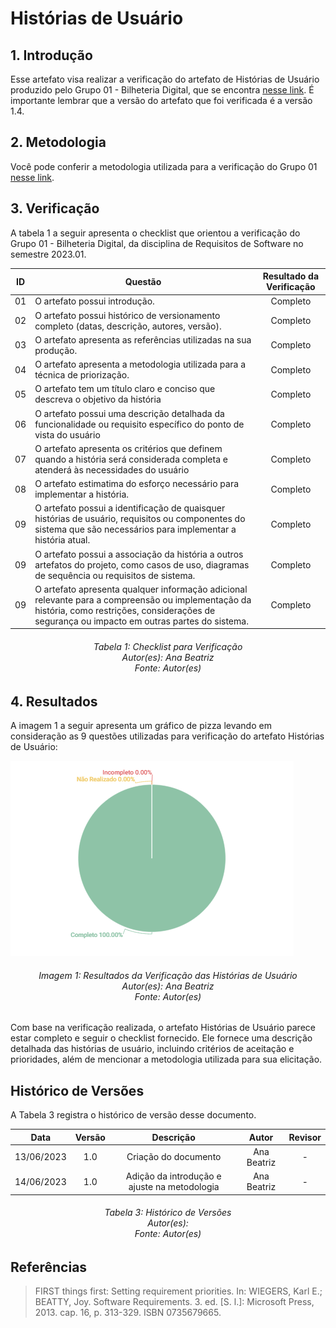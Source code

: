 # Histórias de Usuário

## 1. Introdução
Esse artefato visa realizar a verificação do artefato de Histórias de Usuário produzido pelo Grupo 01 - Bilheteria Digital, que se encontra [nesse link](https://requisitos-de-software.github.io/2023.1-BilheteriaDigital/modelagem/agil/historia-de-usuario/). É importante lembrar que a versão do artefato que foi verificada é a versão 1.4.


## 2. Metodologia
Você pode conferir a metodologia utilizada para a verificação do Grupo 01 [nesse link](https://requisitos-de-software.github.io/2023.1-Twitch/verificacao_grupo01/planejamento/).

## 3. Verificação

A tabela 1 a seguir apresenta o checklist que orientou a verificação do Grupo 01 - Bilheteria Digital, da disciplina de Requisitos de Software no semestre 2023.01.

| ID |Questão| Resultado da Verificação |
| :---: | --- | :---: |
| 01 | O artefato possui introdução.  | Completo |
| 02 | O artefato possui histórico de versionamento completo (datas, descrição, autores, versão).  | Completo |
| 03 | O artefato apresenta as referências utilizadas na sua produção.  | Completo |
| 04 | O artefato apresenta a metodologia utilizada para a técnica de priorização.  | Completo |
| 05 | O artefato tem um título claro e conciso que descreva o objetivo da história | Completo |
| 06 | O artefato possui uma descrição detalhada da funcionalidade ou requisito específico do ponto de vista do usuário | Completo |
| 07 | O artefato apresenta os critérios que definem quando a história será considerada completa e atenderá às necessidades do usuário| Completo |
| 08 | O artefato estimatima do esforço necessário para implementar a história. | Completo |
| 09 | O artefato possui a identificação de quaisquer histórias de usuário, requisitos ou componentes do sistema que são necessários para implementar a história atual. | Completo |
| 09 | O artefato possui a associação da história a outros artefatos do projeto, como casos de uso, diagramas de sequência ou requisitos de sistema. | Completo |
| 09 | O artefato apresenta qualquer informação adicional relevante para a compreensão ou implementação da história, como restrições, considerações de segurança ou impacto em outras partes do sistema.| Completo |


<h6 align = "center"> Tabela 1: Checklist para Verificação
<br> Autor(es): Ana Beatriz
<br>Fonte: Autor(es)</h6>


## 4. Resultados
A imagem 1 a seguir apresenta um gráfico de pizza levando em consideração as 9 questões utilizadas para verificação do artefato Histórias de Usuário:

![Resultados Histórias de Usuário](./imagens_verifica01/userstory.png)

<h6 align = "center"> Imagem 1: Resultados da Verificação das Histórias de Usuário
<br> Autor(es): Ana Beatriz
<br>Fonte: Autor(es)</h6>

Com base na verificação realizada, o artefato Histórias de Usuário parece estar completo e seguir o checklist fornecido. Ele fornece uma descrição detalhada das histórias de usuário, incluindo critérios de aceitação e prioridades, além de mencionar a metodologia utilizada para sua elicitação.

## Histórico de Versões

A Tabela 3 registra o histórico de versão desse documento.

|**Data** | **Versão** | **Descrição** | **Autor** | **Revisor** |
|:---: | :---: | :---: | :---: | :---: |
| 13/06/2023| 1.0 | Criação do documento | Ana Beatriz | - |
| 14/06/2023| 1.0 | Adição da introdução e ajuste na metodologia | Ana Beatriz | - |

<h6 align = "center"> Tabela 3: Histórico de Versões
<br> Autor(es): 
<br>Fonte: Autor(es)</h6>

## Referências
> FIRST things first: Setting requirement priorities. In: WIEGERS, Karl E.; BEATTY, Joy. Software Requirements. 3. ed. [S. l.]: Microsoft Press, 2013. cap. 16, p. 313-329. ISBN 0735679665.